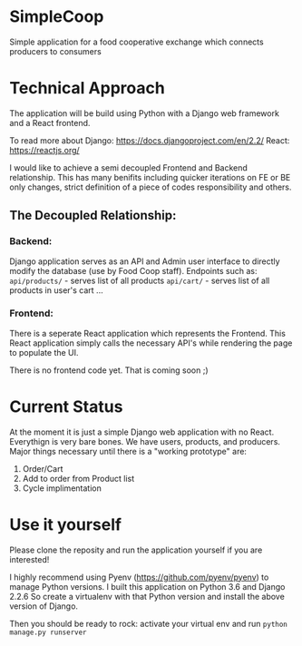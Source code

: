 # SimpleCoop
Simple application for a food cooperative exchange which connects producers to consumers

# Technical Approach
The application will be build using Python with a Django web framework and a React frontend.

To read more about Django: https://docs.djangoproject.com/en/2.2/
React: https://reactjs.org/

I would like to achieve a semi decoupled Frontend and Backend relationship. 
This has many benifits including quicker iterations on FE or BE only changes, strict definition of a piece of codes responsibility and others.

## The Decoupled Relationship:
### Backend:
Django application serves as an API and Admin user interface to directly modify the database (use by Food Coop staff).
Endpoints such as:
`api/products/` - serves list of all products
`api/cart/` - serves list of all products in user's cart
...

### Frontend:
There is a seperate React application which represents the Frontend. This React application simply calls the necessary API's while rendering the page to populate the UI.

There is no frontend code yet. That is coming soon ;) 

# Current Status
At the moment it is just a simple Django web application with no React. Everythign is very bare bones. We have users, products, and producers.
Major things necessary until there is a "working prototype" are: 
1. Order/Cart
2. Add to order from Product list
3. Cycle implimentation

# Use it yourself
Please clone the reposity and run the application yourself if you are interested!

I highly recommend using Pyenv (https://github.com/pyenv/pyenv) to manage Python versions.
I built this application on Python 3.6 and Django 2.2.6
So create a virtualenv with that Python version and install the above version of Django.

Then you should be ready to rock:
activate your virtual env and run `python manage.py runserver`




